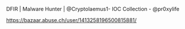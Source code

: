 DFIR | Malware Hunter | @Cryptolaemus1- IOC Collection - @pr0xylife

https://bazaar.abuse.ch/user/1413258196500815881/
